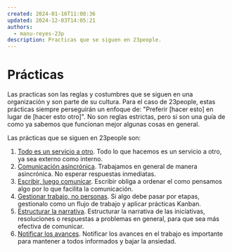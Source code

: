 ```yaml
---
created: 2024-01-16T11:08:36
updated: 2024-12-03T14:05:21
authors:
  - manu-reyes-23p
description: Practicas que se siguen en 23people.
---
```


# Prácticas

Las practicas son las reglas y costumbres que se siguen en una organización y son parte de su cultura. Para el caso de 23people, estas prácticas siempre perseguirán un enfoque de: "Preferir [hacer esto] en lugar de [hacer esto otro]". No son reglas estrictas, pero si son una guía de como ya sabemos que funcionan mejor algunas cosas en general.

Las prácticas que se siguen en 23people son:

1. [Todo es un servicio a otro](./everything-is-a-service.md). Todo lo que hacemos es un servicio a otro, ya sea externo como interno.
2. [Comunicación asincrónica](./asynchronous-communication.md). Trabajamos en general de manera asincrónica. No esperar respuestas inmediatas.
3. [Escribir, luego comunicar](./write-then-communicate.md). Escribir obliga a ordenar el como pensamos algo por lo que facilita la comunicación.
4. [Gestionar trabajo, no personas](./manage-work-not-people.md). Si algo debe pasar por etapas, gestionalo como un flujo de trabajo y aplicar prácticas Kanban.
5. [Estructurar la narrativa](./structure-the-narrative.md). Estructurar la narrativa de las iniciativas, resoluciones o respuestas a problemas en general, para que sea más efectiva de comunicar.
6. [Notificar los avances](./notify-progress.md). Notificar los avances en el trabajo es importante para mantener a todos informados y bajar la ansiedad.
